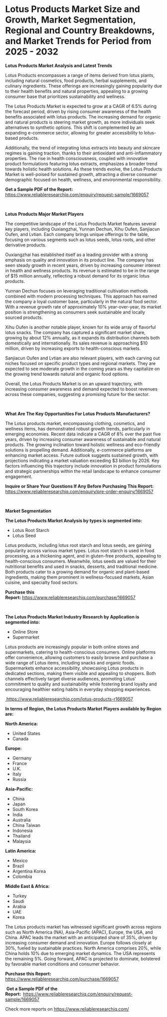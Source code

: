 <p><h1>Lotus Products Market Size and Growth, Market Segmentation, Regional and Country Breakdowns, and Market Trends for Period from 2025 -  2032</h1></p><p><strong>Lotus Products Market Analysis and Latest Trends</strong></p>
<p><p>Lotus Products encompasses a range of items derived from lotus plants, including natural cosmetics, food products, herbal supplements, and culinary ingredients. These offerings are increasingly gaining popularity due to their health benefits and natural properties, appealing to a growing consumer base that prioritizes sustainability and wellness.</p><p>The Lotus Products Market is expected to grow at a CAGR of 6.5% during the forecast period, driven by rising consumer awareness of the health benefits associated with lotus products. The increasing demand for organic and natural products is steering market growth, as more individuals seek alternatives to synthetic options. This shift is complemented by an expanding e-commerce sector, allowing for greater accessibility to lotus-based products. </p><p>Additionally, the trend of integrating lotus extracts into beauty and skincare regimes is gaining traction, thanks to their antioxidant and anti-inflammatory properties. The rise in health consciousness, coupled with innovative product formulations featuring lotus extracts, emphasizes a broader trend towards holistic health solutions. As these trends evolve, the Lotus Products Market is well-poised for sustained growth, attracting a diverse consumer demographic focused on health, wellness, and environmental responsibility.</p></p>
<p><strong>Get a Sample PDF of the Report:&nbsp;</strong> <a href="https://www.reliableresearchiq.com/enquiry/request-sample/1669057?utm_campaign=2756&utm_medium=2&utm_source=Github&utm_content=ia&utm_term=28022025&utm_id=lotus-products">https://www.reliableresearchiq.com/enquiry/request-sample/1669057</a></p>
<p>&nbsp;</p>
<p><strong>Lotus Products Major Market Players</strong></p>
<p><p>The competitive landscape of the Lotus Products Market features several key players, including Ouxiangzhai, Yunnan Dechun, Xihu Oufen, Sanjiacun Oufen, and Lvtian. Each company brings unique offerings to the table, focusing on various segments such as lotus seeds, lotus roots, and other derivative products.</p><p>Ouxiangzhai has established itself as a leading provider with a strong emphasis on quality and innovation in its product line. The company has seen steady growth in recent years, driven by increasing consumer interest in health and wellness products. Its revenue is estimated to be in the range of $15 million annually, reflecting a robust demand for its organic lotus products.</p><p>Yunnan Dechun focuses on leveraging traditional cultivation methods combined with modern processing techniques. This approach has earned the company a loyal customer base, particularly in the natural food sector. With a revenue growth rate of approximately 10% year-over-year, its market position is strengthening as consumers seek sustainable and locally sourced products.</p><p>Xihu Oufen is another notable player, known for its wide array of flavorful lotus snacks. The company has captured a significant market share, growing by about 12% annually, as it expands its distribution channels both domestically and internationally. Its sales revenue is approaching $10 million, driven by increasing exports to health-conscious markets.</p><p>Sanjiacun Oufen and Lvtian are also relevant players, with each carving out niches focused on specific product types and regional markets. They are expected to see moderate growth in the coming years as they capitalize on the growing trend towards natural and organic food options.</p><p>Overall, the Lotus Products Market is on an upward trajectory, with increasing consumer awareness and demand expected to boost revenues across these companies, suggesting a promising future for the sector.</p></p>
<p>&nbsp;</p>
<p><strong>What Are The Key Opportunities For Lotus Products Manufacturers?</strong></p>
<p><p>The Lotus products market, encompassing clothing, cosmetics, and wellness items, has demonstrated robust growth trends, particularly in emerging economies. Recent data indicate a CAGR of 8% over the past five years, driven by increasing consumer awareness of sustainable and natural products. The growing inclination toward holistic wellness and eco-friendly solutions is propelling demand. Additionally, e-commerce platforms are enhancing market access. Future outlook suggests sustained growth, with projections indicating a market valuation exceeding $3 billion by 2026. Key factors influencing this trajectory include innovation in product formulations and strategic partnerships within the retail landscape to enhance consumer engagement.</p></p>
<p><strong>Inquire or Share Your Questions If Any Before Purchasing This Report:</strong> <a href="https://www.reliableresearchiq.com/enquiry/pre-order-enquiry/1669057?utm_campaign=2756&utm_medium=2&utm_source=Github&utm_content=ia&utm_term=28022025&utm_id=lotus-products">https://www.reliableresearchiq.com/enquiry/pre-order-enquiry/1669057</a></p>
<p>&nbsp;</p>
<p><strong>Market Segmentation</strong></p>
<p><strong>The Lotus Products Market Analysis by types is segmented into:</strong></p>
<p><ul><li>Lotus Root Starch</li><li>Lotus Seed</li></ul></p>
<p><p>Lotus products, including lotus root starch and lotus seeds, are gaining popularity across various market types. Lotus root starch is used in food processing, as a thickening agent, and in gluten-free products, appealing to health-conscious consumers. Meanwhile, lotus seeds are valued for their nutritional benefits and used in snacks, desserts, and traditional medicine. Both products cater to a growing demand for organic and plant-based ingredients, making them prominent in wellness-focused markets, Asian cuisine, and specialty food sectors.</p></p>
<p><strong>Purchase this Report:&nbsp;</strong><a href="https://www.reliableresearchiq.com/purchase/1669057?utm_campaign=2756&utm_medium=2&utm_source=Github&utm_content=ia&utm_term=28022025&utm_id=lotus-products">https://www.reliableresearchiq.com/purchase/1669057</a></p>
<p>&nbsp;</p>
<p><strong>The Lotus Products Market Industry Research by Application is segmented into:</strong></p>
<p><ul><li>Online Store</li><li>Supermarket</li></ul></p>
<p><p>Lotus products are increasingly popular in both online stores and supermarkets, catering to health-conscious consumers. Online platforms offer convenience, allowing customers to easily browse and purchase a wide range of Lotus items, including snacks and organic foods. Supermarkets enhance accessibility, showcasing Lotus products in dedicated sections, making them visible and appealing to shoppers. Both channels effectively target diverse audiences, promoting Lotus’ commitment to quality and sustainability while fostering brand loyalty and encouraging healthier eating habits in everyday shopping experiences.</p></p>
<p><a href="https://www.reliableresearchiq.com/lotus-products-r1669057?utm_campaign=2756&utm_medium=2&utm_source=Github&utm_content=ia&utm_term=28022025&utm_id=lotus-products">&nbsp;https://www.reliableresearchiq.com/lotus-products-r1669057</a></p>
<p><strong>In terms of Region, the Lotus Products Market Players available by Region are:</strong></p>
<p>
    <p> <strong> North America: </strong>
        <ul>
            <li>United States</li>
            <li>Canada</li>
        </ul>
        </p> 
    <p> <strong> Europe: </strong>
        <ul>
            <li>Germany</li>
            <li>France</li>
            <li>U.K.</li>
            <li>Italy</li>
            <li>Russia</li>
        </ul>
        </p> 
    <p> <strong> Asia-Pacific: </strong>
        <ul>
            <li>China</li>
            <li>Japan</li>
            <li>South Korea</li>
            <li>India</li>
            <li>Australia</li>
            <li>China Taiwan</li>
            <li>Indonesia</li>
            <li>Thailand</li>
            <li>Malaysia</li>
        </ul>
        </p> 
    <p> <strong> Latin America: </strong>
        <ul>
            <li>Mexico</li>
            <li>Brazil</li>
            <li>Argentina Korea</li>
            <li>Colombia</li>
        </ul>
        </p> 
    <p> <strong> Middle East & Africa: </strong>
        <ul>
            <li>Turkey</li>
            <li>Saudi</li>
            <li>Arabia</li>
            <li>UAE</li>
            <li>Korea</li>
        </ul>
    </p>
    </p>
<p><p>The Lotus products market has witnessed significant growth across regions such as North America (NA), Asia-Pacific (APAC), Europe, the USA, and China. APAC leads the market with an anticipated share of 35%, driven by increasing consumer demand and innovation. Europe follows closely at 30%, fueled by sustainable practices. North America comprises 20%, while China holds 10% due to emerging market dynamics. The USA represents the remaining 5%. Going forward, APAC is projected to dominate, bolstered by favorable market conditions and consumer behavior.</p></p>
<p><strong>Purchase this Report: </strong><a href="https://www.reliableresearchiq.com/purchase/1669057?utm_campaign=2756&utm_medium=2&utm_source=Github&utm_content=ia&utm_term=28022025&utm_id=lotus-products">https://www.reliableresearchiq.com/purchase/1669057</a></p>
<p>&nbsp;<strong>Get a Sample PDF of the Report:&nbsp;&nbsp;</strong><a href="https://www.reliableresearchiq.com/enquiry/request-sample/1669057?utm_campaign=2756&utm_medium=2&utm_source=Github&utm_content=ia&utm_term=28022025&utm_id=lotus-products">https://www.reliableresearchiq.com/enquiry/request-sample/1669057</a></p>
<p><strong></strong></p>
<p>Check more reports on <a href="https://www.reliableresearchiq.com/?utm_campaign=2756&utm_medium=2&utm_source=Github&utm_content=ia&utm_term=28022025&utm_id=lotus-products">https://www.reliableresearchiq.com/</a></p>